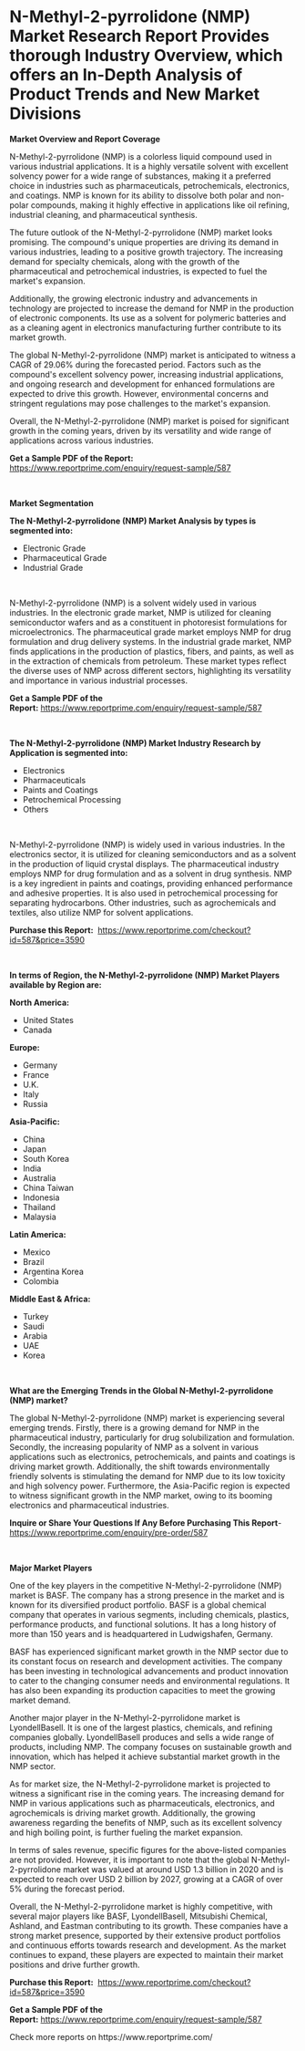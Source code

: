 <p><h1>N-Methyl-2-pyrrolidone (NMP) Market Research Report Provides thorough Industry Overview, which offers an In-Depth Analysis of Product Trends and New Market Divisions</h1></p><p><strong>Market Overview and Report Coverage</strong></p>
<p><p>N-Methyl-2-pyrrolidone (NMP) is a colorless liquid compound used in various industrial applications. It is a highly versatile solvent with excellent solvency power for a wide range of substances, making it a preferred choice in industries such as pharmaceuticals, petrochemicals, electronics, and coatings. NMP is known for its ability to dissolve both polar and non-polar compounds, making it highly effective in applications like oil refining, industrial cleaning, and pharmaceutical synthesis.</p><p>The future outlook of the N-Methyl-2-pyrrolidone (NMP) market looks promising. The compound's unique properties are driving its demand in various industries, leading to a positive growth trajectory. The increasing demand for specialty chemicals, along with the growth of the pharmaceutical and petrochemical industries, is expected to fuel the market's expansion.</p><p>Additionally, the growing electronic industry and advancements in technology are projected to increase the demand for NMP in the production of electronic components. Its use as a solvent for polymeric batteries and as a cleaning agent in electronics manufacturing further contribute to its market growth.</p><p>The global N-Methyl-2-pyrrolidone (NMP) market is anticipated to witness a CAGR of 29.06% during the forecasted period. Factors such as the compound's excellent solvency power, increasing industrial applications, and ongoing research and development for enhanced formulations are expected to drive this growth. However, environmental concerns and stringent regulations may pose challenges to the market's expansion.</p><p>Overall, the N-Methyl-2-pyrrolidone (NMP) market is poised for significant growth in the coming years, driven by its versatility and wide range of applications across various industries.</p></p>
<p><strong>Get a Sample PDF of the Report:</strong> <a href="https://www.reportprime.com/enquiry/request-sample/587">https://www.reportprime.com/enquiry/request-sample/587</a></p>
<p>&nbsp;</p>
<p><strong>Market Segmentation</strong></p>
<p><strong>The N-Methyl-2-pyrrolidone (NMP) Market Analysis by types is segmented into:</strong></p>
<p><ul><li>Electronic Grade</li><li>Pharmaceutical Grade</li><li>Industrial Grade</li></ul></p>
<p>&nbsp;</p>
<p><p>N-Methyl-2-pyrrolidone (NMP) is a solvent widely used in various industries. In the electronic grade market, NMP is utilized for cleaning semiconductor wafers and as a constituent in photoresist formulations for microelectronics. The pharmaceutical grade market employs NMP for drug formulation and drug delivery systems. In the industrial grade market, NMP finds applications in the production of plastics, fibers, and paints, as well as in the extraction of chemicals from petroleum. These market types reflect the diverse uses of NMP across different sectors, highlighting its versatility and importance in various industrial processes.</p></p>
<p><strong>Get a Sample PDF of the Report:</strong>&nbsp;<a href="https://www.reportprime.com/enquiry/request-sample/587">https://www.reportprime.com/enquiry/request-sample/587</a></p>
<p>&nbsp;</p>
<p><strong>The N-Methyl-2-pyrrolidone (NMP) Market Industry Research by Application is segmented into:</strong></p>
<p><ul><li>Electronics</li><li>Pharmaceuticals</li><li>Paints and Coatings</li><li>Petrochemical Processing</li><li>Others</li></ul></p>
<p>&nbsp;</p>
<p><p>N-Methyl-2-pyrrolidone (NMP) is widely used in various industries. In the electronics sector, it is utilized for cleaning semiconductors and as a solvent in the production of liquid crystal displays. The pharmaceutical industry employs NMP for drug formulation and as a solvent in drug synthesis. NMP is a key ingredient in paints and coatings, providing enhanced performance and adhesive properties. It is also used in petrochemical processing for separating hydrocarbons. Other industries, such as agrochemicals and textiles, also utilize NMP for solvent applications.</p></p>
<p><strong>Purchase this Report:</strong>&nbsp; <a href="https://www.reportprime.com/checkout?id=587&price=3590">https://www.reportprime.com/checkout?id=587&price=3590</a></p>
<p>&nbsp;</p>
<p><strong>In terms of Region, the N-Methyl-2-pyrrolidone (NMP) Market Players available by Region are:</strong></p>
<p>
    <p> <strong> North America: </strong>
        <ul>
            <li>United States</li>
            <li>Canada</li>
        </ul>
        </p> 
    <p> <strong> Europe: </strong>
        <ul>
            <li>Germany</li>
            <li>France</li>
            <li>U.K.</li>
            <li>Italy</li>
            <li>Russia</li>
        </ul>
        </p> 
    <p> <strong> Asia-Pacific: </strong>
        <ul>
            <li>China</li>
            <li>Japan</li>
            <li>South Korea</li>
            <li>India</li>
            <li>Australia</li>
            <li>China Taiwan</li>
            <li>Indonesia</li>
            <li>Thailand</li>
            <li>Malaysia</li>
        </ul>
        </p> 
    <p> <strong> Latin America: </strong>
        <ul>
            <li>Mexico</li>
            <li>Brazil</li>
            <li>Argentina Korea</li>
            <li>Colombia</li>
        </ul>
        </p> 
    <p> <strong> Middle East & Africa: </strong>
        <ul>
            <li>Turkey</li>
            <li>Saudi</li>
            <li>Arabia</li>
            <li>UAE</li>
            <li>Korea</li>
        </ul>
    </p>
    </p>
<p>&nbsp;</p>
<p><strong>What are the Emerging Trends in the Global N-Methyl-2-pyrrolidone (NMP) market?</strong></p>
<p><p>The global N-Methyl-2-pyrrolidone (NMP) market is experiencing several emerging trends. Firstly, there is a growing demand for NMP in the pharmaceutical industry, particularly for drug solubilization and formulation. Secondly, the increasing popularity of NMP as a solvent in various applications such as electronics, petrochemicals, and paints and coatings is driving market growth. Additionally, the shift towards environmentally friendly solvents is stimulating the demand for NMP due to its low toxicity and high solvency power. Furthermore, the Asia-Pacific region is expected to witness significant growth in the NMP market, owing to its booming electronics and pharmaceutical industries.</p></p>
<p><strong>Inquire or Share Your Questions If Any Before Purchasing This Report</strong>- <a href="https://www.reportprime.com/enquiry/pre-order/587">https://www.reportprime.com/enquiry/pre-order/587</a></p>
<p>&nbsp;</p>
<p><strong>Major Market Players</strong></p>
<p><p>One of the key players in the competitive N-Methyl-2-pyrrolidone (NMP) market is BASF. The company has a strong presence in the market and is known for its diversified product portfolio. BASF is a global chemical company that operates in various segments, including chemicals, plastics, performance products, and functional solutions. It has a long history of more than 150 years and is headquartered in Ludwigshafen, Germany.</p><p>BASF has experienced significant market growth in the NMP sector due to its constant focus on research and development activities. The company has been investing in technological advancements and product innovation to cater to the changing consumer needs and environmental regulations. It has also been expanding its production capacities to meet the growing market demand.</p><p>Another major player in the N-Methyl-2-pyrrolidone market is LyondellBasell. It is one of the largest plastics, chemicals, and refining companies globally. LyondellBasell produces and sells a wide range of products, including NMP. The company focuses on sustainable growth and innovation, which has helped it achieve substantial market growth in the NMP sector.</p><p>As for market size, the N-Methyl-2-pyrrolidone market is projected to witness a significant rise in the coming years. The increasing demand for NMP in various applications such as pharmaceuticals, electronics, and agrochemicals is driving market growth. Additionally, the growing awareness regarding the benefits of NMP, such as its excellent solvency and high boiling point, is further fueling the market expansion.</p><p>In terms of sales revenue, specific figures for the above-listed companies are not provided. However, it is important to note that the global N-Methyl-2-pyrrolidone market was valued at around USD 1.3 billion in 2020 and is expected to reach over USD 2 billion by 2027, growing at a CAGR of over 5% during the forecast period.</p><p>Overall, the N-Methyl-2-pyrrolidone market is highly competitive, with several major players like BASF, LyondellBasell, Mitsubishi Chemical, Ashland, and Eastman contributing to its growth. These companies have a strong market presence, supported by their extensive product portfolios and continuous efforts towards research and development. As the market continues to expand, these players are expected to maintain their market positions and drive further growth.</p></p>
<p><strong>Purchase this Report:</strong>&nbsp;&nbsp;<a href="https://www.reportprime.com/checkout?id=587&price=3590">https://www.reportprime.com/checkout?id=587&price=3590</a></p>
<p></p>
<p><strong>Get a Sample PDF of the Report:</strong>&nbsp;<a href="https://www.reportprime.com/enquiry/request-sample/587">https://www.reportprime.com/enquiry/request-sample/587</a></p>
<p>Check more reports on https://www.reportprime.com/</p>